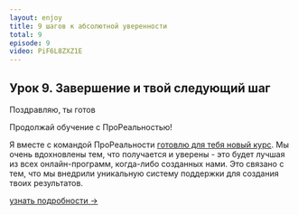 ```yaml
---
layout: enjoy
title: 9 шагов к абсолютной уверенности
total: 9
episode: 9
video: PiF6L8ZXZ1E
---
```


## Урок 9. Завершение и твой следующий шаг

Поздравляю, ты готов

Продолжай обучение с ПроРеальностью!

Я вместе с командой ПроРеальности [готовлю для тебя новый курс](http://pobeditel.soedinennost.com/). Мы очень вдохновлены тем, что получается и уверены - это будет лучшая из всех онлайн-программ, когда-либо созданных нами. Это связано с тем, что мы внедрили уникальную систему поддержки для создания твоих результатов.

<a class="btn btn-danger pull-right" href="http://pobeditel.soedinennost.com/">узнать подробности &rarr;</a>